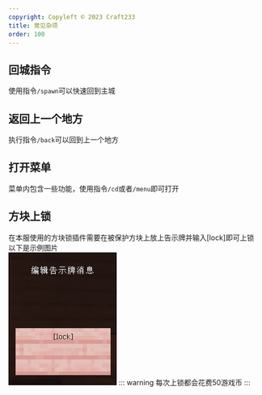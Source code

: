 ```yaml
---
copyright: Copyleft © 2023 Craft233
title: 常见杂项
order: 100
---
```

## 回城指令 
使用指令<code>/spawn</code>可以快速回到主城  

## 返回上一个地方
执行指令<code>/back</code>可以回到上一个地方  

## 打开菜单  
菜单内包含一些功能，使用指令<code>/cd</code>或者<code>/menu</code>即可打开

## 方块上锁
在本服使用的方块锁插件需要在被保护方块上放上告示牌并输入[lock]即可上锁  
以下是示例图片  
![](../.vuepress/public/docs/chest_lock/20230726170247_1.png)
::: warning
每次上锁都会花费50游戏币
:::